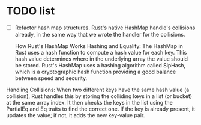 # TODO list

- [ ] Refactor hash map structures. Rust's native HashMap handle's collisions already, in the same way that we wrote the handler for the collisions.

    How Rust's HashMap Works
Hashing and Equality: The HashMap in Rust uses a hash function to compute a hash value for each key. This hash value determines where in the underlying array the value should be stored. Rust's HashMap uses a hashing algorithm called SipHash, which is a cryptographic hash function providing a good balance between speed and security.

Handling Collisions: When two different keys have the same hash value (a collision), Rust handles this by storing the colliding keys in a list (or bucket) at the same array index. It then checks the keys in the list using the PartialEq and Eq traits to find the correct one. If the key is already present, it updates the value; if not, it adds the new key-value pair.